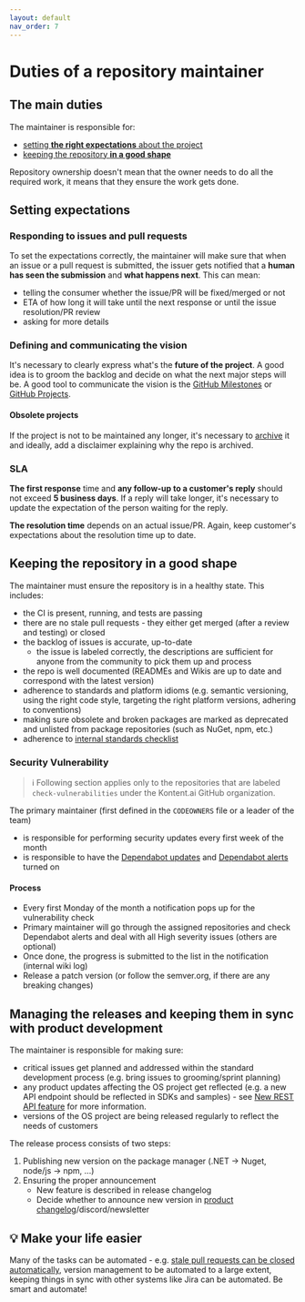 ```yaml
---
layout: default
nav_order: 7
---
```


# Duties of a repository maintainer
## The main duties
The maintainer is responsible for:
- [setting **the right expectations** about the project](#setting-expectations)
- [keeping the repository **in a good shape**](#keeping-the-repository-in-a-good-shape)

Repository ownership doesn't mean that the owner needs to do all the required work, it means that they ensure the work gets done.

## Setting expectations
### Responding to issues and pull requests
To set the expectations correctly, the maintainer will make sure that when an issue or a pull request is submitted, the issuer gets notified that a **human has seen the submission** and **what happens next**. This can mean:
  - telling the consumer whether the issue/PR will be fixed/merged or not
  - ETA of how long it will take until the next response or until the issue resolution/PR review
  - asking for more details

### Defining and communicating the vision
It's necessary to clearly express what's the **future of the project**. A good idea is to groom the backlog and decide on what the next major steps will be. A good tool to communicate the vision is the [GitHub Milestones](https://docs.github.com/en/github/managing-your-work-on-github/about-milestones) or [GitHub Projects](https://github.com/features/project-management/).

#### Obsolete projects
If the project is not to be maintained any longer, it's necessary to [archive](https://docs.github.com/en/github/creating-cloning-and-archiving-repositories/archiving-a-github-repository) it and ideally, add a disclaimer explaining why the repo is archived.

### SLA
**The first response** time and **any follow-up to a customer's reply** should not exceed **5 business days**. If a reply will take longer, it's necessary to update the expectation of the person waiting for the reply.

**The resolution time** depends on an actual issue/PR. Again, keep customer's expectations about the resolution time up to date.

## Keeping the repository in a good shape
The maintainer must ensure the repository is in a healthy state. This includes:
- the CI is present, running, and tests are passing
- there are no stale pull requests - they either get merged (after a review and testing) or closed
- the backlog of issues is accurate, up-to-date
  - the issue is labeled correctly, the descriptions are sufficient for anyone from the community to pick them up and process
- the repo is well documented (READMEs and Wikis are up to date and correspond with the latest version)
- adherence to standards and platform idioms (e.g. semantic versioning, using the right code style, targeting the right platform versions, adhering to conventions)
- making sure obsolete and broken packages are marked as deprecated and unlisted from package repositories (such as NuGet, npm, etc.)
- adherence to [internal standards checklist](Checklist-for-publishing-a-new-OS-project)

### Security Vulnerability

> ℹ Following section applies only to the repositories that are labeled `check-vulnerabilities` under the Kontent.ai GitHub organization.

The primary maintainer (first defined in the `CODEOWNERS` file or a leader of the team)
- is responsible for performing security updates every first week of the month
- is responsible to have the [Dependabot updates](https://docs.github.com/en/code-security/supply-chain-security/understanding-your-software-supply-chain/about-supply-chain-security#what-are-dependabot-updates) and [Dependabot alerts](https://docs.github.com/en/code-security/supply-chain-security/understanding-your-software-supply-chain/about-supply-chain-security#what-are-dependabot-alerts) turned on

#### Process
- Every first Monday of the month a notification pops up for the vulnerability check
- Primary maintainer will go through the assigned repositories and check Dependabot alerts and deal with all High severity issues (others are optional)
- Once done, the progress is submitted to the list in the notification (internal wiki log)
- Release a patch version (or follow the semver.org, if there are any breaking changes)

## Managing the releases and keeping them in sync with product development
The maintainer is responsible for making sure:
- critical issues get planned and addressed within the standard development process (e.g. bring issues to grooming/sprint planning)
- any product updates affecting the OS project get reflected (e.g. a new API endpoint should be reflected in SDKs and samples) - see [New REST API feature](https://github.com/kontent-ai/.github/wiki/New-REST-API-feature) for more information.
- versions of the OS project are being released regularly to reflect the needs of customers

The release process consists of two steps:

1. Publishing new version on the package manager (.NET -> Nuget, node/js -> npm, ...)
1. Ensuring the proper announcement
    * New feature is described in release changelog
    * Decide whether to announce new version in [product changelog](https://docs.kontent.ai/changelog/product-changelog)/discord/newsletter

## 💡 Make your life easier
Many of the tasks can be automated - e.g. [stale pull requests can be closed automatically](https://probot.github.io/apps/stale/), version management to be automated to a large extent, keeping things in sync with other systems like Jira can be automated. Be smart and automate!
